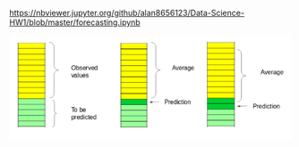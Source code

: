 https://nbviewer.jupyter.org/github/alan8656123/Data-Science-HW1/blob/master/forecasting.ipynb



![image](averge.png)
